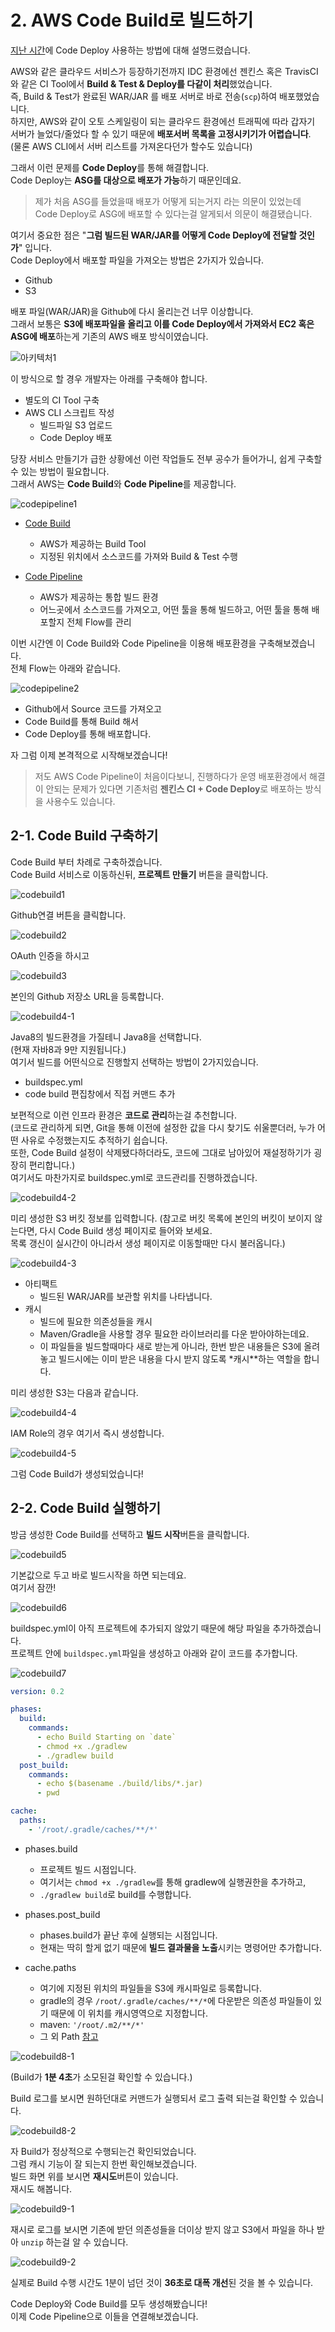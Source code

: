 # 2. AWS Code Build로 빌드하기

[지난 시간](http://jojoldu.tistory.com/281)에 Code Deploy 사용하는 방법에 대해 설명드렸습니다.  
  
AWS와 같은 클라우드 서비스가 등장하기전까지 IDC 환경에선 젠킨스 혹은 TravisCI와 같은 CI Tool에서 **Build & Test & Deploy를 다같이 처리**했었습니다.  
즉, Build & Test가 완료된 WAR/JAR 를 배포 서버로 바로 전송(```scp```)하여 배포했었습니다.  
하지만, AWS와 같이 오토 스케일링이 되는 클라우드 환경에선 트래픽에 따라 갑자기 서버가 늘었다/줄었다 할 수 있기 때문에 **배포서버 목록을 고정시키기가 어렵습니다**.  
(물론 AWS CLI에서 서버 리스트를 가져온다던가 할수도 있습니다)  
  
그래서 이런 문제를 **Code Deploy**를 통해 해결합니다.  
Code Deploy는 **ASG를 대상으로 배포가 가능**하기 때문인데요.  

> 제가 처음 ASG를 들었을때 배포가 어떻게 되는거지 라는 의문이 있었는데 Code Deploy로 ASG에 배포할 수 있다는걸 알게되서 의문이 해결됐습니다.

여기서 중요한 점은 "**그럼 빌드된 WAR/JAR를 어떻게 Code Deploy에 전달할 것인가**" 입니다.  
Code Deploy에서 배포할 파일을 가져오는 방법은 2가지가 있습니다.  

* Github
* S3

배포 파일(WAR/JAR)을 Github에 다시 올리는건 너무 이상합니다.  
그래서 보통은 **S3에 배포파일을 올리고 이를 Code Deploy에서 가져와서 EC2 혹은 ASG에 배포**하는게 기존의 AWS 배포 방식이였습니다.

![아키텍처1](./images/codebuild/아키텍처1.png)

이 방식으로 할 경우 개발자는 아래를 구축해야 합니다.

* 별도의 CI Tool 구축
* AWS CLI 스크립트 작성
  * 빌드파일 S3 업로드
  * Code Deploy 배포 

당장 서비스 만들기가 급한 상황에선 이런 작업들도 전부 공수가 들어가니, 쉽게 구축할 수 있는 방법이 필요합니다.  
그래서 AWS는 **Code Build**와  **Code Pipeline**를 제공합니다.

![codepipeline1](./images/codebuild/codepipeline1.png)

* [Code Build](https://aws.amazon.com/ko/codebuild/)
  * AWS가 제공하는 Build Tool
  * 지정된 위치에서 소스코드를 가져와 Build & Test 수행

* [Code Pipeline](https://aws.amazon.com/ko/codepipeline/)
  * AWS가 제공하는 통합 빌드 환경
  * 어느곳에서 소스코드를 가져오고, 어떤 툴을 통해 빌드하고, 어떤 툴을 통해 배포할지 전체 Flow를 관리

이번 시간엔 이 Code Build와 Code Pipeline을 이용해 배포환경을 구축해보겠습니다.  
전체 Flow는 아래와 같습니다.

![codepipeline2](./images/codebuild/codepipeline2.png)

* Github에서 Source 코드를 가져오고
* Code Build를 통해 Build 해서
* Code Deploy를 통해 배포합니다.

자 그럼 이제 본격적으로 시작해보겠습니다!

> 저도 AWS Code Pipeline이 처음이다보니, 진행하다가 운영 배포환경에서 해결이 안되는 문제가 있다면 기존처럼 **젠킨스 CI + Code Deploy**로 배포하는 방식을 사용수도 있습니다.  

## 2-1. Code Build 구축하기

Code Build 부터 차례로 구축하겠습니다.  
Code Build 서비스로 이동하신뒤, **프로젝트 만들기** 버튼을 클릭합니다.

![codebuild1](./images/codebuild/codebuild1.png)

Github연결 버튼을 클릭합니다.

![codebuild2](./images/codebuild/codebuild2.png)

OAuth 인증을 하시고

![codebuild3](./images/codebuild/codebuild3.png)

본인의 Github 저장소 URL을 등록합니다.  

![codebuild4-1](./images/codebuild/codebuild4-1.png)

Java8의 빌드환경을 가질테니 Java8을 선택합니다.  
(현재 자바8과 9만 지원됩니다.)  
여기서 빌드를 어떤식으로 진행할지 선택하는 방법이 2가지있습니다.  

* buildspec.yml
* code build 편집창에서 직접 커맨드 추가

보편적으로 이런 인프라 환경은 **코드로 관리**하는걸 추천합니다.  
(코드로 관리하게 되면, Git을 통해 이전에 설정한 값을 다시 찾기도 쉬울뿐더러, 누가 어떤 사유로 수정했는지도 추적하기 쉽습니다.  
또한, Code Build 설정이 삭제됐다하더라도, 코드에 그대로 남아있어 재설정하기가 굉장히 편리합니다.)  
여기서도 마찬가지로 buildspec.yml로 코드관리를 진행하겠습니다.

![codebuild4-2](./images/codebuild/codebuild4-2.png)

미리 생성한 S3 버킷 정보를 입력합니다.
(참고로 버킷 목록에 본인의 버킷이 보이지 않는다면, 다시 Code Build 생성 페이지로 들어와 보세요.  
목록 갱신이 실시간이 아니라서 생성 페이지로 이동할때만 다시 불러옵니다.)  

![codebuild4-3](./images/codebuild/codebuild4-3.png)

* 아티팩트
  * 빌드된 WAR/JAR를 보관할 위치를 나타냅니다.
* 캐시
  * 빌드에 필요한 의존성들을 캐시
  * Maven/Gradle을 사용할 경우 필요한 라이브러리를 다운 받아야하는데요.
  * 이 파일들을 빌드할때마다 새로 받는게 아니라, 한번 받은 내용들은 S3에 올려놓고 빌드시에는 이미 받은 내용을 다시 받지 않도록 *캐시**하는 역할을 합니다.

미리 생성한 S3는 다음과 같습니다.

![codebuild4-4](./images/codebuild/codebuild4-4.png)

IAM Role의 경우 여기서 즉시 생성합니다.

![codebuild4-5](./images/codebuild/codebuild4-5.png)

그럼 Code Build가 생성되었습니다!  

## 2-2. Code Build 실행하기

방금 생성한 Code Build를 선택하고 **빌드 시작**버튼을 클릭합니다.

![codebuild5](./images/codebuild/codebuild5.png)

기본값으로 두고 바로 빌드시작을 하면 되는데요.  
여기서 잠깐!

![codebuild6](./images/codebuild/codebuild6.png)

buildspec.yml이 아직 프로젝트에 추가되지 않았기 때문에 해당 파일을 추가하겠습니다.  
프로젝트 안에 ```buildspec.yml```파일을 생성하고 아래와 같이 코드를 추가합니다.

![codebuild7](./images/codebuild/codebuild7.png)

```yml
version: 0.2

phases:
  build:
    commands:
      - echo Build Starting on `date`
      - chmod +x ./gradlew
      - ./gradlew build
  post_build:
    commands:
      - echo $(basename ./build/libs/*.jar)
      - pwd

cache:
  paths:
    - '/root/.gradle/caches/**/*'
```

* phases.build
  * 프로젝트 빌드 시점입니다.
  * 여기서는 ```chmod +x ./gradlew```를 통해 gradlew에 실행권한을 추가하고,
  * ```./gradlew build```로 build를 수행합니다.

* phases.post_build
  * phases.build가 끝난 후에 실행되는 시점입니다.
  * 현재는 딱히 할게 없기 때문에 **빌드 결과물을 노출**시키는 명령어만 추가합니다.
* cache.paths
  * 여기에 지정된 위치의 파일들을 S3에 캐시파일로 등록합니다.
  * gradle의 경우 ```/root/.gradle/caches/**/*```에 다운받은 의존성 파일들이 있기 때문에 이 위치를 캐시영역으로 지정합니다.
  * maven: ```'/root/.m2/**/*'```
  * 그 외 Path [참고](https://aws.amazon.com/ko/blogs/devops/how-to-enable-caching-for-aws-codebuild/)

![codebuild8-1](./images/codebuild/codebuild8-1.png)

(Build가 **1분 4초**가 소모된걸 확인할 수 있습니다.)  
  
Build 로그를 보시면 원하던대로 커맨드가 실행되서 로그 출력 되는걸 확인할 수 있습니다.

![codebuild8-2](./images/codebuild/codebuild8-2.png)

자 Build가 정상적으로 수행되는건 확인되었습니다.  
그럼 캐시 기능이 잘 되는지 한번 확인해보겠습니다.  
빌드 화면 위를 보시면 **재시도**버튼이 있습니다.  
재시도 해봅니다.

![codebuild9-1](./images/codebuild/codebuild9-1.png)

재시로 로그를 보시면 기존에 받던 의존성들을 더이상 받지 않고 S3에서 파일을 하나 받아 ```unzip``` 하는걸 알 수 있습니다.  

![codebuild9-2](./images/codebuild/codebuild9-2.png)

실제로 Build 수행 시간도 1분이 넘던 것이 **36초로 대폭 개선**된 것을 볼 수 있습니다.  
  
Code Deploy와 Code Build를 모두 생성해봤습니다!  
이제 Code Pipeline으로 이들을 연결해보겠습니다.  

